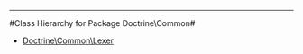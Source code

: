- - -

#Class Hierarchy for Package Doctrine\Common#<ul>
<li><a href="https://github.com/JeyDotC/Hirudo-docs/blob/master/doctrine/common/lexer.md">Doctrine\Common\Lexer</a></li>
</ul>
